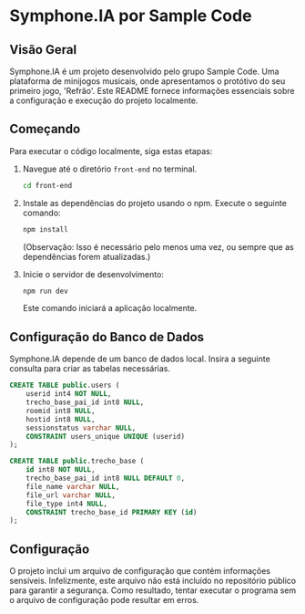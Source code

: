 # Symphone.IA por Sample Code

## Visão Geral

Symphone.IA é um projeto desenvolvido pelo grupo Sample Code. Uma plataforma de minijogos musicais, onde apresentamos o protótivo do seu primeiro jogo, 'Refrão'. Este README fornece informações essenciais sobre a configuração e execução do projeto localmente.

## Começando

Para executar o código localmente, siga estas etapas:

1. Navegue até o diretório `front-end` no terminal.

   ```bash
   cd front-end
   ```

2. Instale as dependências do projeto usando o npm. Execute o seguinte comando:

   ```bash
   npm install
   ```

   (Observação: Isso é necessário pelo menos uma vez, ou sempre que as dependências forem atualizadas.)

3. Inicie o servidor de desenvolvimento:

   ```bash
   npm run dev
   ```

   Este comando iniciará a aplicação localmente.

## Configuração do Banco de Dados

Symphone.IA depende de um banco de dados local. Insira a seguinte consulta para criar as tabelas necessárias.

```sql
CREATE TABLE public.users (
	userid int4 NOT NULL,
	trecho_base_pai_id int8 NULL,
	roomid int8 NULL,
	hostid int8 NULL,
	sessionstatus varchar NULL,
	CONSTRAINT users_unique UNIQUE (userid)
);
```
```sql
CREATE TABLE public.trecho_base (
	id int8 NOT NULL,
	trecho_base_pai_id int8 NULL DEFAULT 0,
	file_name varchar NULL,
	file_url varchar NULL,
	file_type int4 NULL,
	CONSTRAINT trecho_base_id PRIMARY KEY (id)
);
```

## Configuração

O projeto inclui um arquivo de configuração que contém informações sensíveis. Infelizmente, este arquivo não está incluído no repositório público para garantir a segurança. Como resultado, tentar executar o programa sem o arquivo de configuração pode resultar em erros.
